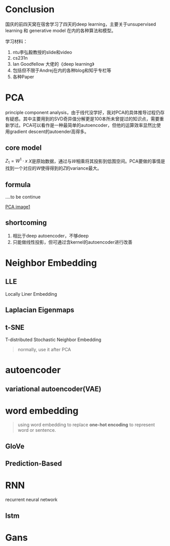 # Conclusion

国庆的前四天窝在宿舍学习了四天的deep learning，主要关于unsupervised learning 和 generative model 在内的各种算法和模型。

学习材料：

1. ntu李弘毅教授的slide和video
2. cs231n
3. Ian Goodfellow 大佬的《deep learning》
4. 包括但不限于Andrej在内的各种blog和知乎专栏等
5. 各种Paper

# PCA

principle component analysis，由于线代没学好，我对PCA的具体推导过程仍存有疑惑。其中主要用到的SVD奇异值分解更是100本所未曾提过的知识点，需要重新学过。PCA可以看作是一种最简单的autoencoder，但他的运算效率显然比使用gradient descent的autoender高得多。

## core model

$Z_1 = W^1\cdot x$                  $X$是原始数据，通过与$W$相乘将其投影到低围空间。PCA要做的事情是找到一个对应的$W$使得得到的$Z$的variance最大。

## formula

....to be continue

[PCA image1](../assets/images/post_images/国庆学习总结/PCA1.png)

## shortcoming

1. 相比于deep autoencoder，不够deep
2. 只能做线性投影，但可通过含kernel的autoencoder进行改善

# Neighbor Embedding

## LLE

Locally Liner Embedding 

## Laplacian Eigenmaps

## t-SNE

T-distributed Stochastic Neighbor Embedding

> normally, use it after PCA

# autoencoder

## variational autoencoder(VAE)

# word embedding

> using word embedding to replace **one-hot encoding** to represent word or sentence. 

## GloVe

## Prediction-Based 

# RNN

recurrent neural network

## lstm

# Gans